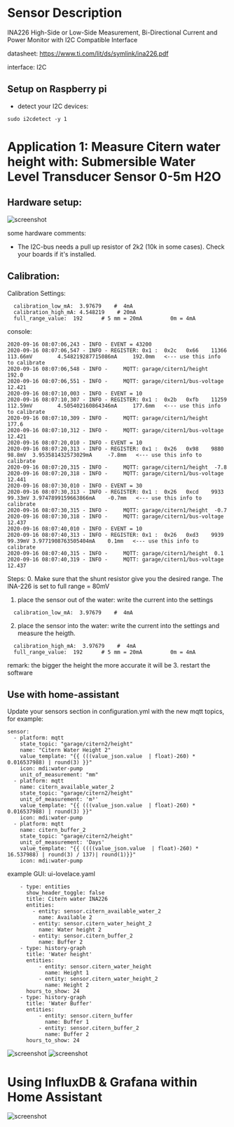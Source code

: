 # Sensor Description

INA226 High-Side or Low-Side Measurement, Bi-Directional Current and Power Monitor with I2C Compatible Interface

datasheet: https://www.ti.com/lit/ds/symlink/ina226.pdf

interface: I2C

## Setup on Raspberry pi 
  - detect your I2C devices: 
  ```
  sudo i2cdetect -y 1
  ```

# Application 1: Measure Citern water height with: Submersible Water Level Transducer Sensor 0-5m H2O

## Hardware setup:
![screenshot](../../docs/images/hw.png?raw=true)

some hardware comments:
- The I2C-bus needs a pull up resistor of 2k2 (10k in some cases). Check your boards if it's installed.

## Calibration:

Calibration Settings:
  ```
    calibration_low_mA:  3.97679    #  4mA
    calibration_high_mA: 4.548219    # 20mA
    full_range_value:  192      # 5 mm = 20mA         0m = 4mA
  ```
console:
  ```
2020-09-16 08:07:06,243 - INFO - EVENT = 43200
2020-09-16 08:07:06,547 - INFO - REGISTER: 0x1 :  0x2c   0x66    11366  113.66mV        4.548219287715086mA     192.0mm   <--- use this info to calibrate
2020-09-16 08:07:06,548 - INFO -     MQTT: garage/citern1/height  192.0
2020-09-16 08:07:06,551 - INFO -     MQTT: garage/citern1/bus-voltage  12.421
2020-09-16 08:07:10,003 - INFO - EVENT = 10
2020-09-16 08:07:10,307 - INFO - REGISTER: 0x1 :  0x2b   0xfb    11259  112.59mV        4.505402160864346mA     177.6mm   <--- use this info to calibrate
2020-09-16 08:07:10,309 - INFO -     MQTT: garage/citern1/height  177.6
2020-09-16 08:07:10,312 - INFO -     MQTT: garage/citern1/bus-voltage  12.421
2020-09-16 08:07:20,010 - INFO - EVENT = 10
2020-09-16 08:07:20,313 - INFO - REGISTER: 0x1 :  0x26   0x98    9880   98.8mV  3.953581432573029mA     -7.8mm   <--- use this info to calibrate
2020-09-16 08:07:20,315 - INFO -     MQTT: garage/citern1/height  -7.8
2020-09-16 08:07:20,318 - INFO -     MQTT: garage/citern1/bus-voltage  12.441
2020-09-16 08:07:30,010 - INFO - EVENT = 30
2020-09-16 08:07:30,313 - INFO - REGISTER: 0x1 :  0x26   0xcd    9933   99.33mV 3.9747899159663866mA    -0.7mm   <--- use this info to calibrate
2020-09-16 08:07:30,315 - INFO -     MQTT: garage/citern1/height  -0.7
2020-09-16 08:07:30,318 - INFO -     MQTT: garage/citern1/bus-voltage  12.437
2020-09-16 08:07:40,010 - INFO - EVENT = 10
2020-09-16 08:07:40,313 - INFO - REGISTER: 0x1 :  0x26   0xd3    9939   99.39mV 3.9771908763505404mA    0.1mm   <--- use this info to calibrate
2020-09-16 08:07:40,315 - INFO -     MQTT: garage/citern1/height  0.1
2020-09-16 08:07:40,319 - INFO -     MQTT: garage/citern1/bus-voltage  12.437
  ```

Steps:
0. Make sure that the shunt resistor give you the desired range.  The INA-226 is set to full range = 80mV
1. place the sensor out of the water: write the current into the settings
  ```
    calibration_low_mA:  3.97679    #  4mA
  ```
2. place the sensor into the water: write the current into the settings and measure the heigth.
  ```
    calibration_high_mA:  3.97679    #  4mA
    full_range_value:  192      # 5 mm = 20mA         0m = 4mA
  ```  
  remark: the bigger the height the more accurate it will be
3. restart the software


## Use with home-assistant
Update your sensors section in configuration.yml with the new mqtt topics, for example:
```
sensor:
  - platform: mqtt
    state_topic: "garage/citern2/height"
    name: "Citern Water Height 2"
    value_template: "{{ (((value_json.value  | float)-260) * 0.016537988) | round(3) }}"
    icon: mdi:water-pump
    unit_of_measurement: "mm"
  - platform: mqtt
    name: citern_available_water_2
    state_topic: "garage/citern2/height"
    unit_of_measurement: 'm³'
    value_template: "{{ (((value_json.value  | float)-260) * 0.016537988) | round(3) }}"
    icon: mdi:water-pump
  - platform: mqtt
    name: citern_buffer_2
    state_topic: "garage/citern2/height"
    unit_of_measurement: 'Days'
    value_template: "{{ ((((value_json.value  | float)-260) * 16.537988) | round(3) / 137)| round(1)}}"
    icon: mdi:water-pump
  ```
  example GUI: ui-lovelace.yaml
  ```           
      - type: entities
        show_header_toggle: false
        title: Citern water INA226
        entities:
          - entity: sensor.citern_available_water_2
            name: Available 2
          - entity: sensor.citern_water_height_2
            name: Water height 2
          - entity: sensor.citern_buffer_2
            name: Buffer 2                          
      - type: history-graph
        title: 'Water height'
        entities:
            - entity: sensor.citern_water_height
              name: Height 1              
            - entity: sensor.citern_water_height_2
              name: Height 2              
        hours_to_show: 24
      - type: history-graph
        title: 'Water Buffer'
        entities:
            - entity: sensor.citern_buffer
              name: Buffer 1              
            - entity: sensor.citern_buffer_2
              name: Buffer 2              
        hours_to_show: 24
  ```
![screenshot](HA_INA226_01.PNG?raw=true)
![screenshot](HA_INA226_02.PNG?raw=true)

# Using InfluxDB & Grafana within Home Assistant 

![screenshot](grafana.png?raw=true)
